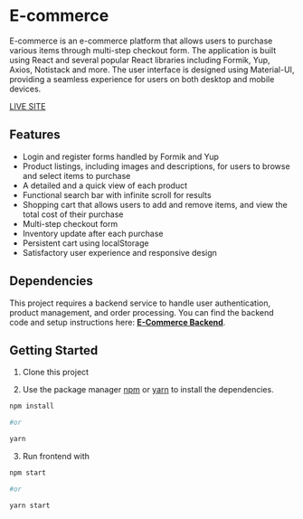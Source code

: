 # E-commerce
E-commerce is an e-commerce platform that allows users to purchase various items through multi-step checkout form. The application is built using React and several popular React libraries including Formik, Yup, Axios, Notistack and more. The user interface is designed using Material-UI, providing a seamless experience for users on both desktop and mobile devices.

[LIVE SITE](https://e-commerce-dstoneva.netlify.app/)

## Features
  * Login and register forms handled by Formik and Yup
  * Product listings, including images and descriptions, for users to browse and select items to purchase
  * A detailed and a quick view of each product
  * Functional search bar with infinite scroll for results
  * Shopping cart that allows users to add and remove items, and view the total cost of their purchase
  * Multi-step checkout form
  * Inventory update after each purchase
  * Persistent cart using localStorage
  * Satisfactory user experience and responsive design

## Dependencies
This project requires a backend service to handle user authentication, product management, and order processing. You can find the backend code and setup instructions here: [**E-Commerce Backend**](https://github.com/dstoneva/e-commerce-backend).

## Getting Started

1. Clone this project

2. Use the package manager [npm](https://www.npmjs.com/) or [yarn](https://yarnpkg.com/) to install the dependencies.


```bash
npm install

#or

yarn
```

3. Run frontend with 

```bash
npm start

#or 

yarn start
```